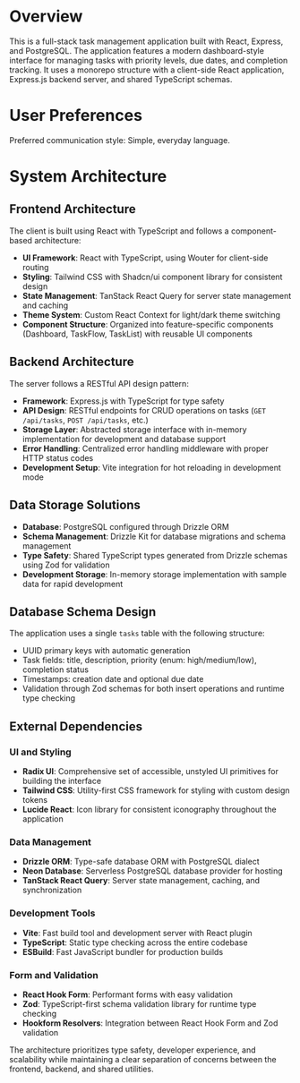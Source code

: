# Overview

This is a full-stack task management application built with React, Express, and PostgreSQL. The application features a modern dashboard-style interface for managing tasks with priority levels, due dates, and completion tracking. It uses a monorepo structure with a client-side React application, Express.js backend server, and shared TypeScript schemas.

# User Preferences

Preferred communication style: Simple, everyday language.

# System Architecture

## Frontend Architecture
The client is built using React with TypeScript and follows a component-based architecture:
- **UI Framework**: React with TypeScript, using Wouter for client-side routing
- **Styling**: Tailwind CSS with Shadcn/ui component library for consistent design
- **State Management**: TanStack React Query for server state management and caching
- **Theme System**: Custom React Context for light/dark theme switching
- **Component Structure**: Organized into feature-specific components (Dashboard, TaskFlow, TaskList) with reusable UI components

## Backend Architecture
The server follows a RESTful API design pattern:
- **Framework**: Express.js with TypeScript for type safety
- **API Design**: RESTful endpoints for CRUD operations on tasks (`GET /api/tasks`, `POST /api/tasks`, etc.)
- **Storage Layer**: Abstracted storage interface with in-memory implementation for development and database support
- **Error Handling**: Centralized error handling middleware with proper HTTP status codes
- **Development Setup**: Vite integration for hot reloading in development mode

## Data Storage Solutions
- **Database**: PostgreSQL configured through Drizzle ORM
- **Schema Management**: Drizzle Kit for database migrations and schema management
- **Type Safety**: Shared TypeScript types generated from Drizzle schemas using Zod for validation
- **Development Storage**: In-memory storage implementation with sample data for rapid development

## Database Schema Design
The application uses a single `tasks` table with the following structure:
- UUID primary keys with automatic generation
- Task fields: title, description, priority (enum: high/medium/low), completion status
- Timestamps: creation date and optional due date
- Validation through Zod schemas for both insert operations and runtime type checking

## External Dependencies

### UI and Styling
- **Radix UI**: Comprehensive set of accessible, unstyled UI primitives for building the interface
- **Tailwind CSS**: Utility-first CSS framework for styling with custom design tokens
- **Lucide React**: Icon library for consistent iconography throughout the application

### Data Management
- **Drizzle ORM**: Type-safe database ORM with PostgreSQL dialect
- **Neon Database**: Serverless PostgreSQL database provider for hosting
- **TanStack React Query**: Server state management, caching, and synchronization

### Development Tools
- **Vite**: Fast build tool and development server with React plugin
- **TypeScript**: Static type checking across the entire codebase
- **ESBuild**: Fast JavaScript bundler for production builds

### Form and Validation
- **React Hook Form**: Performant forms with easy validation
- **Zod**: TypeScript-first schema validation library for runtime type checking
- **Hookform Resolvers**: Integration between React Hook Form and Zod validation

The architecture prioritizes type safety, developer experience, and scalability while maintaining a clear separation of concerns between the frontend, backend, and shared utilities.